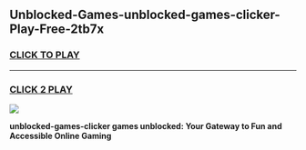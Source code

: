 
## Unblocked-Games-unblocked-games-clicker-Play-Free-2tb7x
<h3>
<a href="https://premium76.site?title=unblocked-games-clicker&ref=09A">CLICK TO PLAY</a></h3>
<hr>

<h3>
<a href="https://premium76.site?title=unblocked-games-clicker&ref=09A">CLICK 2 PLAY</a>
  
</h3>

<a href="https://premium76.site?title=unblocked-games-clicker&ref=09A"><img src="https://clearcache.store/games.png"></a>


**unblocked-games-clicker games unblocked: Your Gateway to Fun and Accessible Online Gaming**
